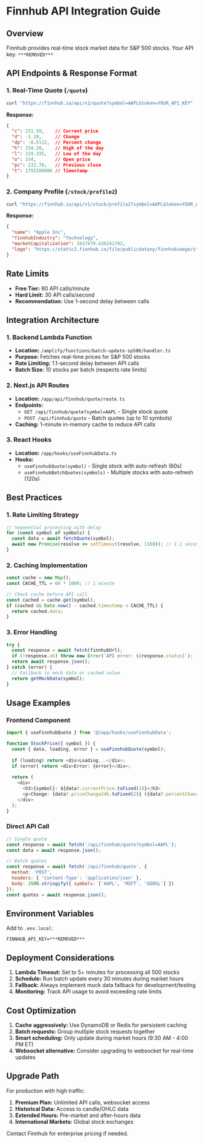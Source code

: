 # Finnhub API Integration Guide

## Overview
Finnhub provides real-time stock market data for S&P 500 stocks. Your API key: `***REMOVED***`

## API Endpoints & Response Format

### 1. Real-Time Quote (`/quote`)
```bash
curl "https://finnhub.io/api/v1/quote?symbol=AAPL&token=YOUR_API_KEY"
```

**Response:**
```json
{
  "c": 231.59,    // Current price
  "d": -1.19,     // Change
  "dp": -0.5112,  // Percent change
  "h": 234.28,    // High of the day
  "l": 229.335,   // Low of the day
  "o": 234,       // Open price
  "pc": 232.78,   // Previous close
  "t": 1755288000 // Timestamp
}
```

### 2. Company Profile (`/stock/profile2`)
```bash
curl "https://finnhub.io/api/v1/stock/profile2?symbol=AAPL&token=YOUR_API_KEY"
```

**Response:**
```json
{
  "name": "Apple Inc",
  "finnhubIndustry": "Technology",
  "marketCapitalization": 3437479.436241792,
  "logo": "https://static2.finnhub.io/file/publicdatany/finnhubimage/stock_logo/AAPL.png"
}
```

## Rate Limits
- **Free Tier:** 60 API calls/minute
- **Hard Limit:** 30 API calls/second
- **Recommendation:** Use 1-second delay between calls

## Integration Architecture

### 1. Backend Lambda Function
- **Location:** `/amplify/functions/batch-update-sp500/handler.ts`
- **Purpose:** Fetches real-time prices for S&P 500 stocks
- **Rate Limiting:** 1.1-second delay between API calls
- **Batch Size:** 10 stocks per batch (respects rate limits)

### 2. Next.js API Routes
- **Location:** `/app/api/finnhub/quote/route.ts`
- **Endpoints:**
  - `GET /api/finnhub/quote?symbol=AAPL` - Single stock quote
  - `POST /api/finnhub/quote` - Batch quotes (up to 10 symbols)
- **Caching:** 1-minute in-memory cache to reduce API calls

### 3. React Hooks
- **Location:** `/app/hooks/useFinnhubData.ts`
- **Hooks:**
  - `useFinnhubQuote(symbol)` - Single stock with auto-refresh (60s)
  - `useFinnhubBatchQuotes(symbols)` - Multiple stocks with auto-refresh (120s)

## Best Practices

### 1. Rate Limiting Strategy
```javascript
// Sequential processing with delay
for (const symbol of symbols) {
  const data = await fetchQuote(symbol);
  await new Promise(resolve => setTimeout(resolve, 1100)); // 1.1 second delay
}
```

### 2. Caching Implementation
```javascript
const cache = new Map();
const CACHE_TTL = 60 * 1000; // 1 minute

// Check cache before API call
const cached = cache.get(symbol);
if (cached && Date.now() - cached.timestamp < CACHE_TTL) {
  return cached.data;
}
```

### 3. Error Handling
```javascript
try {
  const response = await fetch(finnhubUrl);
  if (!response.ok) throw new Error(`API error: ${response.status}`);
  return await response.json();
} catch (error) {
  // Fallback to mock data or cached value
  return getMockData(symbol);
}
```

## Usage Examples

### Frontend Component
```typescript
import { useFinnhubQuote } from '@/app/hooks/useFinnhubData';

function StockPrice({ symbol }) {
  const { data, loading, error } = useFinnhubQuote(symbol);
  
  if (loading) return <div>Loading...</div>;
  if (error) return <div>Error: {error}</div>;
  
  return (
    <div>
      <h3>{symbol}: ${data?.currentPrice.toFixed(2)}</h3>
      <p>Change: {data?.priceChange24h.toFixed(2)} ({data?.percentChange24h.toFixed(2)}%)</p>
    </div>
  );
}
```

### Direct API Call
```javascript
// Single quote
const response = await fetch('/api/finnhub/quote?symbol=AAPL');
const data = await response.json();

// Batch quotes
const response = await fetch('/api/finnhub/quote', {
  method: 'POST',
  headers: { 'Content-Type': 'application/json' },
  body: JSON.stringify({ symbols: ['AAPL', 'MSFT', 'GOOGL'] })
});
const quotes = await response.json();
```

## Environment Variables
Add to `.env.local`:
```
FINNHUB_API_KEY=***REMOVED***
```

## Deployment Considerations

1. **Lambda Timeout:** Set to 5+ minutes for processing all 500 stocks
2. **Schedule:** Run batch update every 30 minutes during market hours
3. **Fallback:** Always implement mock data fallback for development/testing
4. **Monitoring:** Track API usage to avoid exceeding rate limits

## Cost Optimization

1. **Cache aggressively:** Use DynamoDB or Redis for persistent caching
2. **Batch requests:** Group multiple stock requests together
3. **Smart scheduling:** Only update during market hours (9:30 AM - 4:00 PM ET)
4. **Websocket alternative:** Consider upgrading to websocket for real-time updates

## Upgrade Path

For production with high traffic:
1. **Premium Plan:** Unlimited API calls, websocket access
2. **Historical Data:** Access to candle/OHLC data
3. **Extended Hours:** Pre-market and after-hours data
4. **International Markets:** Global stock exchanges

Contact Finnhub for enterprise pricing if needed.